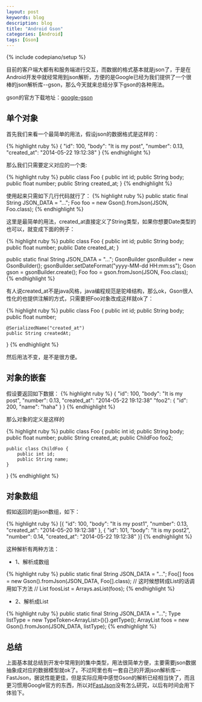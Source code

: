 ```yaml
---
layout: post
keywords: blog
description: blog
title: "Android Gson"
categories: [Android]
tags: [Gson]
---
```

{% include codepiano/setup %}

目前的客户端大都有和服务端进行交互，而数据的格式基本就是json了，于是在Android开发中就经常用到json解析，方便的是Google已经为我们提供了一个很棒的json解析库--gson，那么今天就来总结分享下gson的各种用法。

gson的官方下载地址：[google-gson](https://code.google.com/p/google-gson/)

## 单个对象

首先我们来看一个最简单的用法，假设json的数据格式是这样的：

{% highlight ruby %}
{
    "id": 100,
    "body": "It is my post",
    "number": 0.13,
    "created_at": "2014-05-22 19:12:38"
}
{% endhighlight %}

那么我们只需要定义对应的一个类:

{% highlight ruby %}
public class Foo {
    public int id;
    public String body;
    public float number;
    public String created_at;
}
{% endhighlight %}

使用起来只需如下几行代码就行了：
{% highlight ruby %}
public static final String JSON_DATA = "...";
Foo foo = new Gson().fromJson(JSON, Foo.class);
{% endhighlight %}

这里是最简单的用法，created_at直接定义了String类型，如果你想要Date类型的也可以，就变成下面的例子：

{% highlight ruby %}
public class Foo {
    public int id;
    public String body;
    public float number;
    public Date created_at;
}

public static final String JSON_DATA = "...";
GsonBuilder gsonBuilder = new GsonBuilder();
gsonBuilder.setDateFormat("yyyy-MM-dd HH:mm:ss");
Gson gson = gsonBuilder.create();
Foo foo = gson.fromJson(JSON, Foo.class);
{% endhighlight %}

有人说created_at不是java风格，java编程规范是驼峰结构，那么ok，Gson很人性化的也提供注解的方式，只需要把Foo对象改成这样就ok了：

{% highlight ruby %}
public class Foo {
    public int id;
    public String body;
    public float number;

    @SerializedName("created_at")
    public String createdAt;
}
{% endhighlight %}

然后用法不变，是不是很方便。

## 对象的嵌套

假设要返回如下数据：
{% highlight ruby %}
{
    "id": 100,
    "body": "It is my post",
    "number": 0.13,
    "created_at": "2014-05-22 19:12:38"
    "foo2": {
        "id": 200,
        "name": "haha"
    }
}
{% endhighlight %}

那么对象的定义是这样的

{% highlight ruby %}
public class Foo {
    public int id;
    public String body;
    public float number;
    public String created_at;
    public ChildFoo foo2;

    public class ChildFoo {
    	public int id;
    	public String name;
    }
}
{% endhighlight %}

## 对象数组

假如返回的是json数组，如下：

{% highlight ruby %}
[{
    "id": 100,
    "body": "It is my post1",
    "number": 0.13,
    "created_at": "2014-05-20 19:12:38"
},
{
	"id": 101,
    "body": "It is my post2",
    "number": 0.14,
    "created_at": "2014-05-22 19:12:38"
}]
{% endhighlight %}

这种解析有两种方法：

* 1、解析成数组

{% highlight ruby %}
public static final String JSON_DATA = "...";
Foo[] foos = new Gson().fromJson(JSON_DATA, Foo[].class);
// 这时候想转成List的话调用如下方法
// List<Foo> foosList = Arrays.asList(foos);
{% endhighlight %}

* 2、解析成List

{% highlight ruby %}
public static final String JSON_DATA = "...";
Type listType = new TypeToken<ArrayList<Foo>>(){}.getType();
ArrayList<Foo> foos = new Gson().fromJson(JSON_DATA, listType);
{% endhighlight %}

## 总结

上面基本就总结到开发中常用到的集中类型，用法很简单方便，主要需要json数据抽象成对应的数据模型就ok了。不过阿里也有一套自己的开源json解析库--FastJson，据说性能更佳，但是实际应用中感觉Gson的解析已经相当快了，而且更习惯用Google官方的东西，所以对[FastJson](https://github.com/alibaba/fastjson)没有怎么研究，以后有时间会用下体验下。
